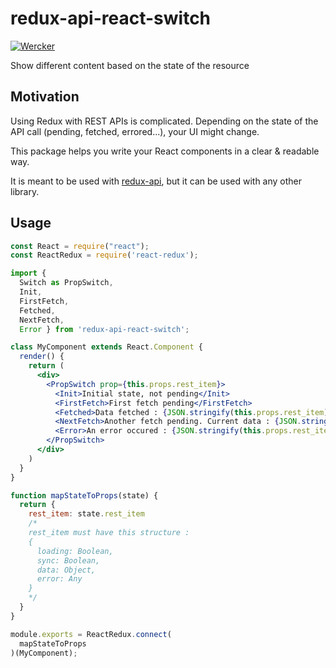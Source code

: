 # redux-api-react-switch
[![Wercker](https://img.shields.io/wercker/ci/wercker/docs.svg)](https://app.wercker.com/xurei/redux-api-react-switch/runs)

Show different content based on the state of the resource

## Motivation

Using Redux with REST APIs is complicated. Depending on the state of the API call (pending, fetched, errored...), your UI might change.

This package helps you write your React components in a clear & readable way. 

It is meant to be used with [redux-api](https://www.npmjs.com/package/redux-api),
but it can be used with any other library.

## Usage
```jsx harmony
const React = require("react");
const ReactRedux = require('react-redux');

import { 
  Switch as PropSwitch, 
  Init, 
  FirstFetch, 
  Fetched,
  NextFetch,
  Error } from 'redux-api-react-switch';

class MyComponent extends React.Component {
  render() {
    return (
      <div>
        <PropSwitch prop={this.props.rest_item}>
          <Init>Initial state, not pending</Init>
          <FirstFetch>First fetch pending</FirstFetch>
          <Fetched>Data fetched : {JSON.stringify(this.props.rest_item)}</Fetched>
          <NextFetch>Another fetch pending. Current data : {JSON.stringify(this.props.rest_item)}</NextFetch>
          <Error>An error occured : {JSON.stringify(this.props.rest_item.error)}</Error>
        </PropSwitch>
      </div>
    )
  }
}

function mapStateToProps(state) {
  return {
    rest_item: state.rest_item
    /*
    rest_item must have this structure :
    {
      loading: Boolean,
      sync: Boolean,
      data: Object,
      error: Any
    }
    */
  }
}

module.exports = ReactRedux.connect(
  mapStateToProps
)(MyComponent);
```
